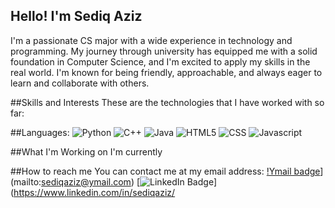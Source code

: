 ## Hello! I'm Sediq Aziz
I'm a passionate CS major with a wide experience in technology and programming. My journey through university has equipped me with a solid foundation in Computer Science, and I'm excited to apply my skills in the real world. I'm known for being friendly, approachable, and always eager to learn and collaborate with others.

##Skills and Interests
These are the technologies that I have worked with so far:

##Languages:
![Python](https://img.shields.io/badge/Python-3776AB?style=for-the-badge&logo=python&logoColor=white)
![C++](https://img.shields.io/badge/C%2B%2B-00599C?style=for-the-badge&logo=c%2B%2B&logoColor=white)
![Java](https://img.shields.io/badge/Java-007396?style=for-the-badge&logo=java&logoColor=white)
![HTML5](https://img.shields.io/badge/HTML5-E34F26?style=for-the-badge&logo=html5&logoColor=white)
![CSS](https://img.shields.io/badge/CSS-239120?&style=for-the-badge&logo=css3&logoColor=white)
![Javascript](https://img.shields.io/badge/JavaScript-F7DF1E?style=for-the-badge&logo=JavaScript&logoColor=white)


##What I'm Working on
I'm currently 

##How to reach me
You can contact me at my email address:
[!Ymail badge](https://img.shields.io/badge/Ymail-sediqaziz@ymail.com-D14836?style=for-the-badge&logo=gmail&logoColor=white)](mailto:sediqaziz@ymail.com)
[![LinkedIn Badge](https://img.shields.io/badge/-LinkedIn-blue?style=for-the-badge&logo=Linkedin&logoColor=white&link=https://www.linkedin.com/in/sediqaziz/)](https://www.linkedin.com/in/sediqaziz/
